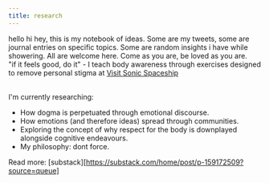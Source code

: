 ```yaml
---
title: research
---
```


hello hi hey, this is my notebook of ideas.
Some are my tweets, some are journal entries on specific topics.
Some are random insights i have while showering.
All are welcome here.
Come as you are, be loved as you are.<br>
"if it feels good, do it" - I teach body awareness through exercises designed to remove personal stigma at [Visit Sonic Spaceship](https://confused-ton-5c4.notion.site/Welcome-Aboard-the-Sonic-Spaceship-17657185b7388061a737de28490d8787)


<br>
I'm currently researching:

- How dogma is perpetuated through emotional discourse.
- How emotions (and therefore ideas) spread through communities.
- Exploring the concept of why respect for the body is downplayed alongside cognitive endeavours.
- My philosophy: dont force.

Read more: 
[substack][https://substack.com/home/post/p-159172509?source=queue]
